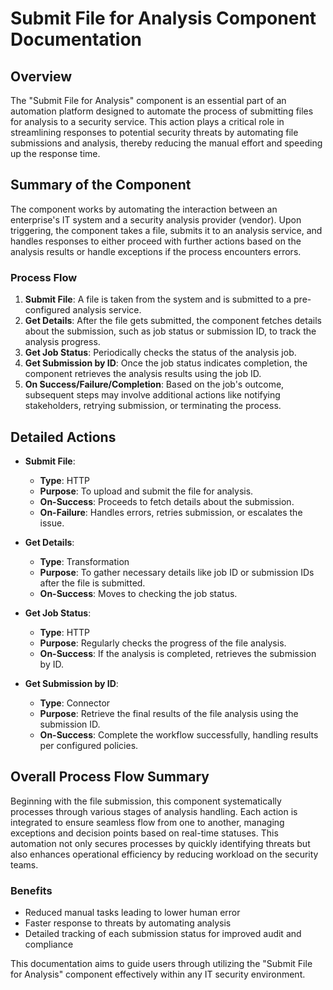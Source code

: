 # Submit File for Analysis Component Documentation

## Overview

The \"Submit File for Analysis\" component is an essential part of an automation platform designed to automate the process of submitting files for analysis to a security service. This action plays a critical role in streamlining responses to potential security threats by automating file submissions and analysis, thereby reducing the manual effort and speeding up the response time.

## Summary of the Component

The component works by automating the interaction between an enterprise's IT system and a security analysis provider (vendor). Upon triggering, the component takes a file, submits it to an analysis service, and handles responses to either proceed with further actions based on the analysis results or handle exceptions if the process encounters errors. 

### Process Flow

1. **Submit File**: A file is taken from the system and is submitted to a pre-configured analysis service.
2. **Get Details**: After the file gets submitted, the component fetches details about the submission, such as job status or submission ID, to track the analysis progress.
3. **Get Job Status**: Periodically checks the status of the analysis job.
4. **Get Submission by ID**: Once the job status indicates completion, the component retrieves the analysis results using the job ID.
5. **On Success/Failure/Completion**: Based on the job's outcome, subsequent steps may involve additional actions like notifying stakeholders, retrying submission, or terminating the process.

## Detailed Actions

- **Submit File**:
  - **Type**: HTTP 
  - **Purpose**: To upload and submit the file for analysis.
  - **On-Success**: Proceeds to fetch details about the submission.
  - **On-Failure**: Handles errors, retries submission, or escalates the issue.

- **Get Details**:
  - **Type**: Transformation
  - **Purpose**: To gather necessary details like job ID or submission IDs after the file is submitted.
  - **On-Success**: Moves to checking the job status.

- **Get Job Status**:
  - **Type**: HTTP
  - **Purpose**: Regularly checks the progress of the file analysis.
  - **On-Success**: If the analysis is completed, retrieves the submission by ID.

- **Get Submission by ID**:
  - **Type**: Connector
  - **Purpose**: Retrieve the final results of the file analysis using the submission ID.
  - **On-Success**: Complete the workflow successfully, handling results per configured policies.

## Overall Process Flow Summary

Beginning with the file submission, this component systematically processes through various stages of analysis handling. Each action is integrated to ensure seamless flow from one to another, managing exceptions and decision points based on real-time statuses. This automation not only secures processes by quickly identifying threats but also enhances operational efficiency by reducing workload on the security teams.

### Benefits

- Reduced manual tasks leading to lower human error
- Faster response to threats by automating analysis
- Detailed tracking of each submission status for improved audit and compliance

This documentation aims to guide users through utilizing the \"Submit File for Analysis\" component effectively within any IT security environment.
